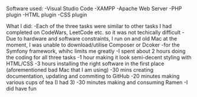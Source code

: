 Software used:
-Visual Studio Code
-XAMPP
-Apache Web Server
-PHP plugin
-HTML plugin
-CSS plugin

What I did:
-Each of the three tasks were similar to other tasks I had completed on CodeWars, LeetCode etc. so it was not techically difficult
-Due to hardware and software constraints, I run on and old Mac at the moment, I was unable to download/utilise Composer or Dcoker
-for the Symfony framework, whihc limits me greatly
-I spent about 2 hours doing the coding for all three tasks
-1 hour making it look semi-decent styling with HTML/CSS
-3 hours installing the right software in the first place (aforementioned bad Mac that I am using)
-30 mins creating documentation, updating and commiting to GitHub
-20 minutes making various cups of tea (I had 3)
-30 minutes making and consuming Ramen
-I did have fun 
